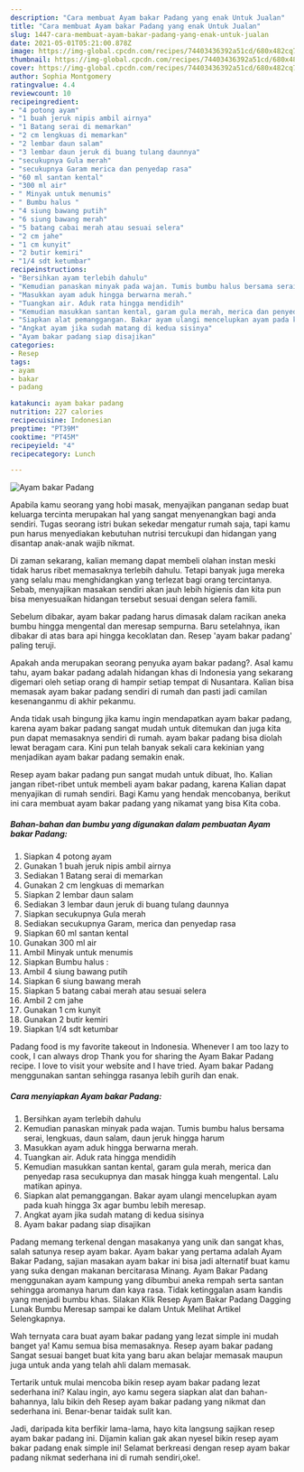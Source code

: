 ```yaml
---
description: "Cara membuat Ayam bakar Padang yang enak Untuk Jualan"
title: "Cara membuat Ayam bakar Padang yang enak Untuk Jualan"
slug: 1447-cara-membuat-ayam-bakar-padang-yang-enak-untuk-jualan
date: 2021-05-01T05:21:00.878Z
image: https://img-global.cpcdn.com/recipes/74403436392a51cd/680x482cq70/ayam-bakar-padang-foto-resep-utama.jpg
thumbnail: https://img-global.cpcdn.com/recipes/74403436392a51cd/680x482cq70/ayam-bakar-padang-foto-resep-utama.jpg
cover: https://img-global.cpcdn.com/recipes/74403436392a51cd/680x482cq70/ayam-bakar-padang-foto-resep-utama.jpg
author: Sophia Montgomery
ratingvalue: 4.4
reviewcount: 10
recipeingredient:
- "4 potong ayam"
- "1 buah jeruk nipis ambil airnya"
- "1 Batang serai di memarkan"
- "2 cm lengkuas di memarkan"
- "2 lembar daun salam"
- "3 lembar daun jeruk di buang tulang daunnya"
- "secukupnya Gula merah"
- "secukupnya Garam merica dan penyedap rasa"
- "60 ml santan kental"
- "300 ml air"
- " Minyak untuk menumis"
- " Bumbu halus "
- "4 siung bawang putih"
- "6 siung bawang merah"
- "5 batang cabai merah atau sesuai selera"
- "2 cm jahe"
- "1 cm kunyit"
- "2 butir kemiri"
- "1/4 sdt ketumbar"
recipeinstructions:
- "Bersihkan ayam terlebih dahulu"
- "Kemudian panaskan minyak pada wajan. Tumis bumbu halus bersama serai, lengkuas, daun salam, daun jeruk hingga harum"
- "Masukkan ayam aduk hingga berwarna merah."
- "Tuangkan air. Aduk rata hingga mendidih"
- "Kemudian masukkan santan kental, garam gula merah, merica dan penyedap rasa secukupnya dan masak hingga kuah mengental. Lalu matikan apinya."
- "Siapkan alat pemanggangan. Bakar ayam ulangi mencelupkan ayam pada kuah hingga 3x agar bumbu lebih meresap."
- "Angkat ayam jika sudah matang di kedua sisinya"
- "Ayam bakar padang siap disajikan"
categories:
- Resep
tags:
- ayam
- bakar
- padang

katakunci: ayam bakar padang 
nutrition: 227 calories
recipecuisine: Indonesian
preptime: "PT39M"
cooktime: "PT45M"
recipeyield: "4"
recipecategory: Lunch

---
```



![Ayam bakar Padang](https://img-global.cpcdn.com/recipes/74403436392a51cd/680x482cq70/ayam-bakar-padang-foto-resep-utama.jpg)

Apabila kamu seorang yang hobi masak, menyajikan panganan sedap buat keluarga tercinta merupakan hal yang sangat menyenangkan bagi anda sendiri. Tugas seorang istri bukan sekedar mengatur rumah saja, tapi kamu pun harus menyediakan kebutuhan nutrisi tercukupi dan hidangan yang disantap anak-anak wajib nikmat.

Di zaman  sekarang, kalian memang dapat membeli olahan instan meski tidak harus ribet memasaknya terlebih dahulu. Tetapi banyak juga mereka yang selalu mau menghidangkan yang terlezat bagi orang tercintanya. Sebab, menyajikan masakan sendiri akan jauh lebih higienis dan kita pun bisa menyesuaikan hidangan tersebut sesuai dengan selera famili. 

Sebelum dibakar, ayam bakar padang harus dimasak dalam racikan aneka bumbu hingga mengental dan meresap sempurna. Baru setelahnya, ikan dibakar di atas bara api hingga kecoklatan dan. Resep &#39;ayam bakar padang&#39; paling teruji.

Apakah anda merupakan seorang penyuka ayam bakar padang?. Asal kamu tahu, ayam bakar padang adalah hidangan khas di Indonesia yang sekarang digemari oleh setiap orang di hampir setiap tempat di Nusantara. Kalian bisa memasak ayam bakar padang sendiri di rumah dan pasti jadi camilan kesenanganmu di akhir pekanmu.

Anda tidak usah bingung jika kamu ingin mendapatkan ayam bakar padang, karena ayam bakar padang sangat mudah untuk ditemukan dan juga kita pun dapat memasaknya sendiri di rumah. ayam bakar padang bisa diolah lewat beragam cara. Kini pun telah banyak sekali cara kekinian yang menjadikan ayam bakar padang semakin enak.

Resep ayam bakar padang pun sangat mudah untuk dibuat, lho. Kalian jangan ribet-ribet untuk membeli ayam bakar padang, karena Kalian dapat menyajikan di rumah sendiri. Bagi Kamu yang hendak mencobanya, berikut ini cara membuat ayam bakar padang yang nikamat yang bisa Kita coba.

<!--inarticleads1-->

##### Bahan-bahan dan bumbu yang digunakan dalam pembuatan Ayam bakar Padang:

1. Siapkan 4 potong ayam
1. Gunakan 1 buah jeruk nipis ambil airnya
1. Sediakan 1 Batang serai di memarkan
1. Gunakan 2 cm lengkuas di memarkan
1. Siapkan 2 lembar daun salam
1. Sediakan 3 lembar daun jeruk di buang tulang daunnya
1. Siapkan secukupnya Gula merah
1. Sediakan secukupnya Garam, merica dan penyedap rasa
1. Siapkan 60 ml santan kental
1. Gunakan 300 ml air
1. Ambil  Minyak untuk menumis
1. Siapkan  Bumbu halus :
1. Ambil 4 siung bawang putih
1. Siapkan 6 siung bawang merah
1. Siapkan 5 batang cabai merah atau sesuai selera
1. Ambil 2 cm jahe
1. Gunakan 1 cm kunyit
1. Gunakan 2 butir kemiri
1. Siapkan 1/4 sdt ketumbar


Padang food is my favorite takeout in Indonesia. Whenever I am too lazy to cook, I can always drop Thank you for sharing the Ayam Bakar Padang recipe. I love to visit your website and I have tried. Ayam bakar Padang menggunakan santan sehingga rasanya lebih gurih dan enak. 

<!--inarticleads2-->

##### Cara menyiapkan Ayam bakar Padang:

1. Bersihkan ayam terlebih dahulu
1. Kemudian panaskan minyak pada wajan. Tumis bumbu halus bersama serai, lengkuas, daun salam, daun jeruk hingga harum
1. Masukkan ayam aduk hingga berwarna merah.
1. Tuangkan air. Aduk rata hingga mendidih
1. Kemudian masukkan santan kental, garam gula merah, merica dan penyedap rasa secukupnya dan masak hingga kuah mengental. Lalu matikan apinya.
1. Siapkan alat pemanggangan. Bakar ayam ulangi mencelupkan ayam pada kuah hingga 3x agar bumbu lebih meresap.
1. Angkat ayam jika sudah matang di kedua sisinya
1. Ayam bakar padang siap disajikan


Padang memang terkenal dengan masakanya yang unik dan sangat khas, salah satunya resep ayam bakar. Ayam bakar yang pertama adalah Ayam Bakar Padang, sajian masakan ayam bakar ini bisa jadi alternatif buat kamu yang suka dengan makanan bercitarasa Minang. Ayam Bakar Padang menggunakan ayam kampung yang dibumbui aneka rempah serta santan sehingga aromanya harum dan kaya rasa. Tidak ketinggalan asam kandis yang menjadi bumbu khas. Silakan Klik Resep Ayam Bakar Padang Dagging Lunak Bumbu Meresap sampai ke dalam Untuk Melihat Artikel Selengkapnya. 

Wah ternyata cara buat ayam bakar padang yang lezat simple ini mudah banget ya! Kamu semua bisa memasaknya. Resep ayam bakar padang Sangat sesuai banget buat kita yang baru akan belajar memasak maupun juga untuk anda yang telah ahli dalam memasak.

Tertarik untuk mulai mencoba bikin resep ayam bakar padang lezat sederhana ini? Kalau ingin, ayo kamu segera siapkan alat dan bahan-bahannya, lalu bikin deh Resep ayam bakar padang yang nikmat dan sederhana ini. Benar-benar taidak sulit kan. 

Jadi, daripada kita berfikir lama-lama, hayo kita langsung sajikan resep ayam bakar padang ini. Dijamin kalian gak akan nyesel bikin resep ayam bakar padang enak simple ini! Selamat berkreasi dengan resep ayam bakar padang nikmat sederhana ini di rumah sendiri,oke!.

